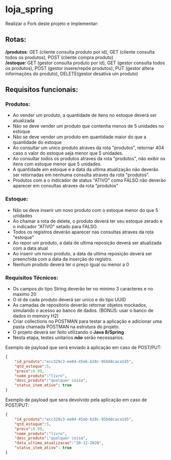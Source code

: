 # loja_spring

Realizar o Fork deste projeto e implementar:

## Rotas:
__/produtos__: GET (cliente consulta produto por id), GET (cliente consulta todos os produtos), POST (cliente compra produto)  
__/estoque__: GET (gestor consulta produto por id), GET (gestor consulta todos os produtos), POST (gestor insere/repõe produtos), PUT (gestor altera informações do produto), DELETE(gestor desativa um produto) 

## Requisitos funcionais:
### Produtos:
* Ao vender um produto, a quantidade de itens no estoque deverá ser atualizada
* Não se deve vender um produto que contenha menos de 5 unidades no estoque
* Não se deve vender um produto em quantidade maior do que a quantidade do estoque
* Ao consultar um unico produto atraves da rota "produtos", retornar 404 caso o valor do estoque seja menor que 5 unidades.
* Ao consultar todos os produtos atraves da rota "produtos", não exibir os itens com estoque menor que 5 unidades.
* A quantidade em estoque e a data da ultima atualização não deverão ser retornadas em nenhuma consulta atraves da rota "produtos".
* Produtos com a o indicador de status "ATIVO" como FALSO não deverão aparecer em consultas atraves da rota "produtos"


### Estoque:
* Não se deve inserir um novo produto com o estoque menor do que 5 unidades
* Ao chamar a rota de delete, o produto deverá ter seu estoque zerado e o indicador "ATIVO" setado para FALSO.
* Todos os registros deverão aparecer nas consultas atraves da rota "estoque"
* Ao repor um produto, a data de ultima reposição deverá ser atualizada com a data atual
* Ao inserir um novo produto, a data da ultima reposição deverá ser preenchida com a data da inserção do registro.
* Nenhum produto deverá ter o preço igual ou menor a 0


### Requisitos Técnicos:
* Os campos do tipo String deverão ter no minimo 3 caracteres e no maximo 20
* O id de cada produto deverá ser unico e do tipo UUID 
* As camadas de repositorio deverão retornar objetos mockados, simulando o acesso ao banco de dados.
(BONUS: usar o banco de dados in memory H2)
* Criar collections no POSTMAN para testar a aplicação e adicionar uma pasta chamada POSTMAN na estrutura do projeto.
* O projeto deverá ser feito utilizando o __Java 8/Spring__
* Nesta etapa, testes unitarios __*não*__ serão necessarios.

Exemplo de payload que será enviado à aplicação em caso de POST/PUT:
```json
{
    "id_produto":"ecc329c3-ee84-45eb-b28c-95b68caca1d5",
    "qtd_estoque":5,
    "preco":6.99,
    "nome_produto":"livro",
    "desc_produto":"qualquer coisa",
    "status_item_ativo": true
}
```

Exemplo de payload que sera devolvido pela aplicação em caso de POST/PUT:
```json
{
    "id_produto":"ecc329c3-ee84-45eb-b28c-95b68caca1d5",
    "qtd_estoque":5,
    "preco":6.99,
    "nome_produto":"livro",
    "desc_produto":"qualquer coisa",
    "data_ultima_atualizacao":"20-12-2020",
    "status_item_ativo": true
}
```
